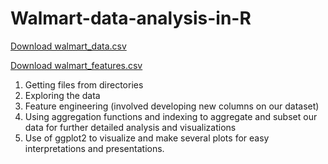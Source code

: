 # Walmart-data-analysis-in-R

[Download walmart_data.csv](https://github.com/Tobenna-codes/Walmart-data-analysis-in-R/blob/main/walmart_data.csv)

[Download walmart_features.csv](https://github.com/Tobenna-codes/Walmart-data-analysis-in-R/blob/main/walmart_features.csv)

1.  Getting files from directories
2.  Exploring the data
3.  Feature engineering (involved developing new columns on our dataset)
4.  Using aggregation functions and indexing to aggregate and subset our data for further detailed analysis and visualizations
5.  Use of ggplot2 to visualize and make several plots for easy interpretations and presentations. 
